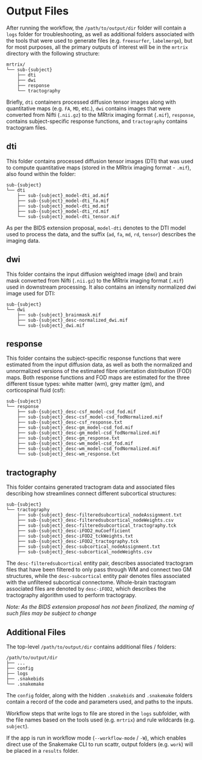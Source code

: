 # Output Files

After running the workflow, the `/path/to/output/dir` folder will contain a 
`logs` folder for troubleshooting, as well as additional folders associated with
the tools that were used to generate files (e.g. `freesurfer`, `labelmerge`),
but for most purposes, all the primary outputs of interest will be in the 
`mrtrix` directory with the following structure:

```
mrtrix/
└── sub-{subject}
    ├── dti
    ├── dwi
    ├── response
    └── tractography
```

Briefly, `dti` containers processed diffusion tensor images along with 
quantitative maps (e.g. `FA`, `MD`, etc.), `dwi` contains images that were
converted from Nifti (`.nii.gz`) to the MRtrix imaging format (`.mif`), 
`response`, contains subject-specific response functions, and `tractography`
contains tractogram files.

## dti

This folder contains processed diffusion tensor images (DTI) that was used to 
compute quantitative maps (stored in the MRtrix imaging format - `.mif`), also 
found within the folder:

```
sub-{subject}
└── dti
    ├── sub-{subject}_model-dti_ad.mif
    ├── sub-{subject}_model-dti_fa.mif
    ├── sub-{subject}_model-dti_md.mif
    ├── sub-{subject}_model-dti_rd.mif
    └── sub-{subject}_model-dti_tensor.mif
```

As per the BIDS extension proposal, `model-dti` denotes to the DTI model used to
process the data, and the suffix (`ad`, `fa`, `md`, `rd`, `tensor`) describes 
the imaging data.

## dwi

This folder contains the input diffusion weighted image (dwi) and brain mask 
converted from Nifti (`.nii.gz`) to the MRtrix imaging format (`.mif`) used in
downstream processing. It also contains an intensity normalized dwi image used
for DTI:

```
sub-{subject}
└── dwi
    ├── sub-{subject}_brainmask.mif
    ├── sub-{subject}_desc-normalized_dwi.mif
    └── sub-{subject}_dwi.mif
```

## response

This folder contains the subject-specific response functions that were estimated
from the input diffusion data, as well as both the normalized and unnormalized
versions of the estimated fibre orientation distribution (FOD) maps. Both 
response functions and FOD maps are estimated for the three different tissue
types: white matter (wm), grey matter (gm), and corticospinal fluid (csf):

```
sub-{subject}
└── response
    ├── sub-{subject}_desc-csf_model-csd_fod.mif
    ├── sub-{subject}_desc-csf_model-csd_fodNormalized.mif
    ├── sub-{subject}_desc-csf_response.txt
    ├── sub-{subject}_desc-gm_model-csd_fod.mif
    ├── sub-{subject}_desc-gm_model-csd_fodNormalized.mif
    ├── sub-{subject}_desc-gm_response.txt
    ├── sub-{subject}_desc-wm_model-csd_fod.mif
    ├── sub-{subject}_desc-wm_model-csd_fodNormalized.mif
    └── sub-{subject}_desc-wm_response.txt
```

## tractography

This folder contains generated tractogram data and associated files describing
how streamlines connect different subcortical structures:

```
sub-{subject}
└── tractography
    ├── sub-{subject}_desc-filteredsubcortical_nodeAssignment.txt
    ├── sub-{subject}_desc-filteredsubcortical_nodeWeights.csv
    ├── sub-{subject}_desc-filteredsubcortical_tractography.tck
    ├── sub-{subject}_desc-iFOD2_muCoefficient
    ├── sub-{subject}_desc-iFOD2_tckWeights.txt
    ├── sub-{subject}_desc-iFOD2_tractography.tck
    ├── sub-{subject}_desc-subcortical_nodeAssignment.txt
    ├── sub-{subject}_desc-subcortical_nodeWeights.csv
```

The `desc-filteredsubcortical` entity pair, describes associated tractogram 
files that have been filtered to only pass through WM and connect two GM 
structures, while the `desc-subcortical` entity pair denotes files associated
with the unfiltered subcortical connectome. Whole-brain tractogram associated
files are denoted by `desc-iFOD2`, which describes the tractography algorithm
used to perform tractograpy.

_Note: As the BIDS extension proposal has not been finalized, the naming of 
such files may be subject to change_

## Additional Files

The top-level `/path/to/output/dir` contains additional files / folders:
```
/path/to/output/dir
├── ...
├── config
├── logs
├── .snakebids
└── .snakemake
```

The `config` folder, along with the hidden `.snakebids` and `.snakemake` folders 
contain a record of the code and parameters used, and paths to the inputs.

Workflow steps that write logs to file are stored in the `logs` subfolder, with
the file names based on the tools used (e.g. `mrtrix`) and rule wildcards 
(e.g. `subject`). 

If the app is run in workflow mode (`--workflow-mode` / `-W`), which enables 
direct use of the Snakemake CLI to run scattr, output folders (e.g. `work`) will
be placed in a `results` folder.